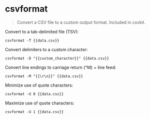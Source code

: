 csvformat
=========

> Convert a CSV file to a custom output format.
> Included in csvkit.

Convert to a tab-delimited file (TSV):

    csvformat -T {{data.csv}}

Convert delimiters to a custom character:

    csvformat -D "{{custom_character}}" {{data.csv}}

Convert line endings to carriage return (^M) + line feed:

    csvformat -M "{{\r\n}}" {{data.csv}}

Minimize use of quote characters:

    csvformat -U 0 {{data.csv}}

Maximize use of quote characters:

    csvformat -U 1 {{data.csv}}
